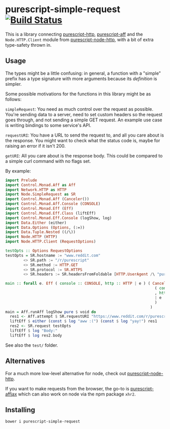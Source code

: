 # purescript-simple-request [![Build Status](https://travis-ci.org/Thimoteus/purescript-simple-request.svg)](https://travis-ci.org/Thimoteus/purescript-simple-request)

This is a library connecting [purescript-http](https://github.com/joneshf/purescript-http),
[purescript-aff](https://github.com/slamdata/purescript-aff) and
the `Node.HTTP.Client` module from [purescript-node-http](https://github.com/purescript-node/purescript-node-http),
with a bit of extra type-safety thrown in.

## Usage

The types might be a little confusing: in general, a function with a "simple" prefix
has a type signature with more arguments because its *definition* is simpler.

Some possible motivations for the functions in this library might be as follows:

`simpleRequest`: You need as much control over the request as possible.
You're sending data to a server, need to set custom headers so the request goes
through, and not sending a simple GET request. An example use case is writing bindings
to some service's API.

`requestURI`: You have a URL to send the request to, and all you care about is
the response. You might want to check what the status code is, maybe for raising
an error if it isn't 200.

`getURI`: All you care about is the response body. This could be compared to a simple
curl command with no flags set.

By example:
```purescript
import Prelude
import Control.Monad.Aff as Aff
import Network.HTTP as HTTP
import Node.SimpleRequest as SR
import Control.Monad.Aff (Canceler())
import Control.Monad.Aff.Console (CONSOLE)
import Control.Monad.Eff (Eff)
import Control.Monad.Eff.Class (liftEff)
import Control.Monad.Eff.Console (logShow, log)
import Data.Either (either)
import Data.Options (Options, (:=))
import Data.Tuple.Nested ((/\))
import Node.HTTP (HTTP)
import Node.HTTP.Client (RequestOptions)

testOpts :: Options RequestOptions
testOpts = SR.hostname := "www.reddit.com"
        <> SR.path := "/r/purescript"
        <> SR.method := HTTP.GET
        <> SR.protocol := SR.HTTPS
        <> SR.headers := SR.headersFromFoldable [HTTP.UserAgent /\ "purescript-simple-request testing"]

main :: forall e. Eff ( console :: CONSOLE, http :: HTTP | e ) ( Canceler
                                                                  ( console :: CONSOLE
                                                                  , http :: HTTP
                                                                  | e
                                                                  )
                                                                )
main = Aff.runAff logShow pure $ void do
  res1 <- Aff.attempt $ SR.requestURI "https://www.reddit.com/r/purescript.json"
  liftEff $ either (const $ log "aww :(") (const $ log "yay!") res1
  res2 <- SR.request testOpts
  liftEff $ log "Body:"
  liftEff $ log res2.body
```

See also the `test/` folder.

## Alternatives

For a much more low-level alternative for node, check out [purescript-node-http](https://github.com/purescript-node/purescript-node-http).

If you want to make requests from the browser, the go-to is
[purescript-affjax](https://github.com/slamdata/purescript-affjax) which can also
work on node via the npm package `xhr2`.

## Installing

`bower i purescript-simple-request`
